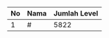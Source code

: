 | No | Nama            | Jumlah Level |
|----|-----------------|--------------|
| 1  | #    |    5822        |
